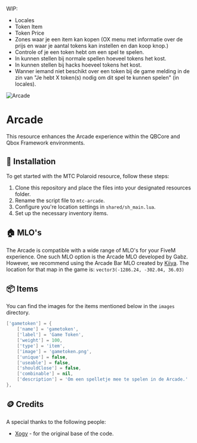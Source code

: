 WIP:
- Locales
- Token Item
- Token Price
- Zones waar je een item kan kopen (OX menu met informatie over de prijs en waar je aantal tokens kan instellen en dan koop knop.)
- Controle of je een token hebt om een spel te spelen.
- In kunnen stellen bij normale spellen hoeveel tokens het kost.
- In kunnen stellen bij hacks hoeveel tokens het kost.
- Wanner iemand niet beschikt over een token bij de game melding in de zin van "Je hebt X token(s) nodig om dit spel te kunnen spelen" (in locales).

![Arcade](https://i.imgur.com/5nO4C5G.png)

# Arcade
This resource enhances the Arcade experience within the QBCore and Qbox Framework environments.

## 🔌 Installation
To get started with the MTC Polaroid resource, follow these steps:

1. Clone this repository and place the files into your designated resources folder.
2. Rename the script file to ```mtc-arcade```.
3. Configure you're location settings in ```shared/sh_main.lua```.
3. Set up the necessary inventory items.

## 🏠 MLO's
The Arcade is compatible with a wide range of MLO's for your FiveM experience. One such MLO option is the Arcade MLO developed by Gabz. However, we recommend using the Arcade Bar MLO created by [Kiiya](https://www.gta5-mods.com/maps/arcade-bar-interior-mlo-fivem-sp). The location for that map in the game is: `vector3(-1286.24, -302.04, 36.03)`

## 📦 Items
You can find the images for the items mentioned below in the ```images``` directory.
```LUA
['gametoken'] = {
    ['name'] = 'gametoken',
    ['label'] = 'Game Token',
    ['weight'] = 100,
    ['type'] = 'item',
    ['image'] = 'gametoken.png',
    ['unique'] = false,
    ['useable'] = false,
    ['shouldClose'] = false,
    ['combinable'] = nil,
    ['description'] = 'Om een spelletje mee te spelen in de Arcade.'
},
```

## 🪙 Credits
A special thanks to the following people:
- [Xogy](https://github.com/Xogy/rcore_arcade) - for the original base of the code.